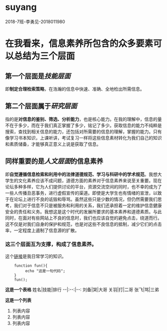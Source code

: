 # suyang
2018-7班-李勇见-2018011980
# 在我看来，信息素养所包含的众多要素可以总结为三个层面 #
## 第一个层面是*技能层面* ##
即**制定合理检索策略**，在浩瀚的信息中快速、准确、全地检出所需信息。

## 第二个层面属于*研究层面* ##
指的是**对信息的鉴别、筛选、分析能力**，也是核心能力。在我的理解中，信息的量不在于多少，而在于我们真正掌握了多少，铭记了多少。获取信息的能力不纯粹是搜索，查找到相关信息的能力，还包括对所需要的信息的理解，掌握的能力。只有像学习书本知识，上课听讲，考试复习一样将这些信息素材转化为我们自己的知识和素质储备，才能够真正意义上说是获取了信息。

## 同样重要的是*人文层面*的信息素养 ##
即**自觉遵循信息检索和利用中的法律道德规范、学习与科研中的学术规范**。我想大学生的文化素养应该不成问题，道德方面的素养对于信息素养来说至关重要。现在论坛多种多样，它为人们提供讨论的平台，资源交流空间的同时，也不幸的成为了一些人传播丑恶事务，进行虚假宣传的渠道。即使是大学生也有情绪的宣泄，以致于在论坛上进行不良的诋毁和辱骂。虽然这些只是少数的情况，但仍然需要我们思考，我们对于信息不只是被服务和利用的关系，我们还承担着一定的维护信息健康安全的责任和义务。我想这是这个时代的发展所要求的基本素养和道德素质。与此同时，在面对有些网站上不良的信息时，我们也应该自觉的避免点击，绕道而行。这不仅是对我们自身的保护和规范，也是对这些不良信息的抵制，减少它们的点击率，一定程度上遏制了信息源的扩散。

### 这三个层面互为支撑，构成了信息素养。 ###
这个[链接](https://www.jianshu.com/p/191d1e21f7ed/)是我日常学习的知识。
```
    function fun(){
         echo "这是一句代码";
    }
    fun();
```

**这是一个表格**
姓名|技能|排行
--|:--:|--:
刘备|哭|大哥
关羽|打|二哥
张飞|骂|三弟

**这是一个列表**
1. 列表内容
2. 列表内容
3. 列表内容